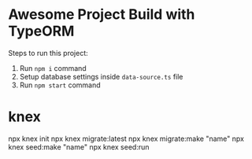 # Awesome Project Build with TypeORM

Steps to run this project:

1. Run `npm i` command
2. Setup database settings inside `data-source.ts` file
3. Run `npm start` command




# knex
npx knex init
npx knex migrate:latest
npx knex migrate:make "name"
npx knex seed:make "name"
npx knex seed:run

